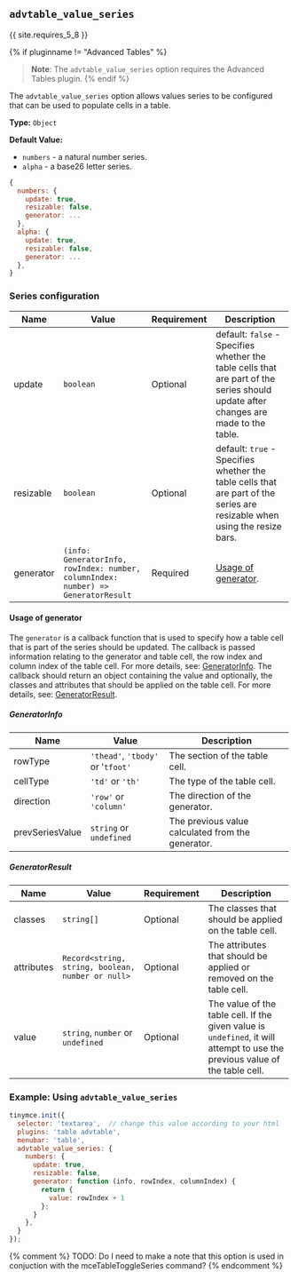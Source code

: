 ## `advtable_value_series`
{{ site.requires_5_8 }}

{% if pluginname != "Advanced Tables" %}
> **Note**: The `advtable_value_series` option requires the Advanced Tables plugin.
{% endif %}

The `advtable_value_series` option allows values series to be configured that can be used to populate cells in a table.

**Type:** `Object`

**Default Value:**
 - `numbers` - a natural number series.
 - `alpha` - a base26 letter series.

```js
{
  numbers: {
    update: true,
    resizable: false,
    generator: ...
  },
  alpha: {
    update: true,
    resizable: false,
    generator: ...
  },
}
```

### Series configuration

| Name | Value | Requirement | Description |
| ---- | ----- | ----------- | ----------- |
| update | `boolean` | Optional | default: `false` - Specifies whether the table cells that are part of the series should update after changes are made to the table. |
| resizable | `boolean` | Optional | default: `true` - Specifies whether the table cells that are part of the series are resizable when using the resize bars. |
| generator | `(info: GeneratorInfo, rowIndex: number, columnIndex: number) => GeneratorResult` | Required | [Usage of generator](#usageofgenerator). |

#### Usage of generator

The `generator` is a callback function that is used to specify how a table cell that is part of the series should be updated. The callback is passed information relating to the generator and table cell, the row index and column index of the table cell. For more details, see: [GeneratorInfo](#generatorinfo).
The callback should return an object containing the value and optionally, the classes and attributes that should be applied on the table cell. For more details, see: [GeneratorResult](#generatorresult).

##### GeneratorInfo

| Name | Value | Description |
| ---- | ----- | ----------- |
| rowType | `'thead'`, `'tbody'` or '`tfoot'` | The section of the table cell. |
| cellType | `'td'` or `'th'` | The type of the table cell. |
| direction | `'row'` or `'column'` | The direction of the generator. |
| prevSeriesValue | `string` or `undefined` | The previous value calculated from the generator. |

##### GeneratorResult

| Name | Value | Requirement | Description |
| ---- | ----- | ----------- | ----------- |
| classes | `string[]` | Optional | The classes that should be applied on the table cell. |
| attributes | `Record<string, string, boolean, number or null>` | Optional | The attributes that should be applied or removed on the table cell. |
| value | `string`, `number` or `undefined` | Optional | The value of the table cell. If the given value is `undefined`, it will attempt to use the previous value of the table cell. |

### Example: Using `advtable_value_series`

```js
tinymce.init({
  selector: 'textarea',  // change this value according to your html
  plugins: 'table advtable',
  menubar: 'table',
  advtable_value_series: {
    numbers: {
      update: true,
      resizable: false,
      generator: function (info, rowIndex, columnIndex) {
        return {
          value: rowIndex + 1
        };
      }
    },
  }
});
```

{% comment %} TODO: Do I need to make a note that this option is used in conjuction with the mceTableToggleSeries command? {% endcomment %}